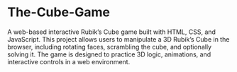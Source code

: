 # The-Cube-Game
A web-based interactive Rubik’s Cube game built with HTML, CSS, and JavaScript. This project allows users to manipulate a 3D Rubik’s Cube in the browser, including rotating faces, scrambling the cube, and optionally solving it. The game is designed to practice 3D logic, animations, and interactive controls in a web environment.
